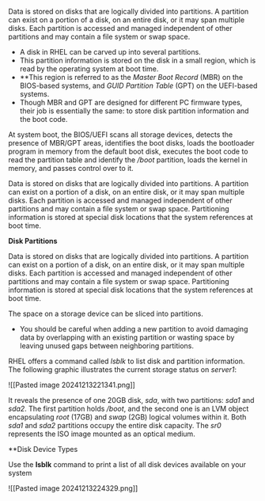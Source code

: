 Data is stored on disks that are logically divided into partitions. A partition can exist on a portion of a disk, on an entire disk, or it may span multiple disks. Each partition is accessed and managed independent of other partitions and may contain a file system or swap space. 

- A disk in RHEL can be carved up into several partitions.
- This partition information is stored on the disk in a small region, which is read by the operating system at boot time.
- **This region is referred to as the _Master Boot Record_ (MBR) on the BIOS-based systems, and _GUID Partition Table_ (GPT) on the UEFI-based systems.
- Though MBR and GPT are designed for different PC firmware types, their job is essentially the same: to store disk partition information and the boot code.

At system boot, the BIOS/UEFI scans all storage devices, detects the presence of MBR/GPT areas, identifies the boot disks, loads the bootloader program in memory from the default boot disk, executes the boot code to read the partition table and identify the _/boot_ partition, loads the kernel in memory, and passes control over to it.

Data is stored on disks that are logically divided into partitions. A partition can exist on a portion of a disk, on an entire disk, or it may span multiple disks. Each partition is accessed and managed independent of other partitions and may contain a file system or swap space. Partitioning information is stored at special disk locations that the system references at boot time.

**Disk Partitions**

Data is stored on disks that are logically divided into partitions. A partition can exist on a portion of a disk, on an entire disk, or it may span multiple disks. Each partition is accessed and managed independent of other partitions and may contain a file system or swap space. Partitioning information is stored at special disk locations that the system references at boot time.

The space on a storage device can be sliced into partitions.

 - You should be careful when adding a new partition to avoid damaging data by overlapping with an existing partition or wasting space by leaving unused gaps between neighboring partitions.

RHEL offers a command called _lsblk_ to list disk and partition information. The following graphic illustrates the current storage status on _server1_:

![[Pasted image 20241213221341.png]]

It reveals the presence of one 20GB disk, _sda_, with two partitions: _sda1_ and _sda2_. The first partition holds _/boot_, and the second one is an LVM object encapsulating _root_ (17GB) and _swap_ (2GB) logical volumes within it. Both _sda1_ and _sda2_ partitions occupy the entire disk capacity. The _sr0_ represents the ISO image mounted as an optical medium.


**Disk Device Types

Use the **lsblk** command to print a list of all disk devices available on your system

![[Pasted image 20241213224329.png]]